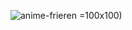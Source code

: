 
![anime-frieren](https://github.com/user-attachments/assets/8b98a183-3d4c-4c3e-a81d-c31bf0f44d98) =100x100)

<!---
beawoo/beawoo is a ✨ special ✨ repository because its `README.md` (this file) appears on your GitHub profile.
You can click the Preview link to take a look at your changes.
--->
